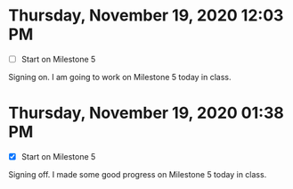 # Thursday, November 19, 2020 12:03 PM
- [ ] Start on Milestone 5

Signing on. I am going to work on Milestone 5 today in class.

# Thursday, November 19, 2020 01:38 PM
- [X] Start on Milestone 5

Signing off. I made some good progress on Milestone 5 today in class.

